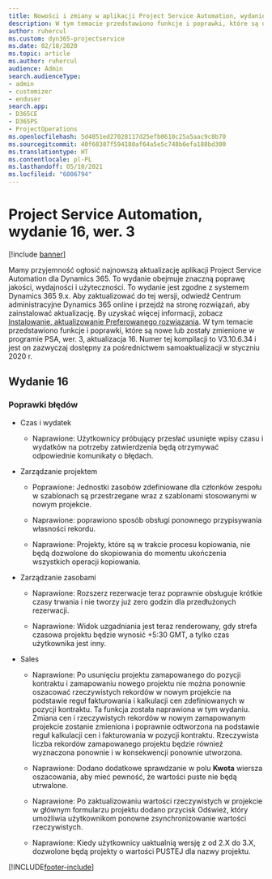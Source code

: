 ```yaml
---
title: Nowości i zmiany w aplikacji Project Service Automation, wydanie 16, wer. 3
description: W tym temacie przedstawiono funkcje i poprawki, które są dostepne w programie Project Service Automation, aktualizacja 16, wer. 3.
author: ruhercul
ms.custom: dyn365-projectservice
ms.date: 02/18/2020
ms.topic: article
ms.author: ruhercul
audience: Admin
search.audienceType:
- admin
- customizer
- enduser
search.app:
- D365CE
- D365PS
- ProjectOperations
ms.openlocfilehash: 5d4851ed27028117d25efb0610c25a5aac9c8b70
ms.sourcegitcommit: 40f68387f594180af64a5e5c748b6efa188bd300
ms.translationtype: HT
ms.contentlocale: pl-PL
ms.lasthandoff: 05/10/2021
ms.locfileid: "6006794"
---
```

# <a name="project-service-automation-update-release-16-v3"></a>Project Service Automation, wydanie 16, wer. 3

[!include [banner](../includes/psa-now-project-operations.md)]

Mamy przyjemność ogłosić najnowszą aktualizację aplikacji Project Service Automation dla Dynamics 365. To wydanie obejmuje znaczną poprawę jakości, wydajności i użyteczności.  To wydanie jest zgodne z systemem Dynamics 365 9.x. Aby zaktualizować do tej wersji, odwiedź Centrum administracyjne Dynamics 365 online i przejdź na stronę rozwiązań, aby zainstalować aktualizację. By uzyskać więcej informacji, zobacz [Instalowanie, aktualizowanie Preferowanego rozwiązania](/dynamics365/project-service/upgrade-psa-home-page).
W tym temacie przedstawiono funkcje i poprawki, które są nowe lub zostały zmienione w programie PSA, wer. 3, aktualizacja 16. Numer tej kompilacji to V3.10.6.34 i jest on zazwyczaj dostępny za pośrednictwem samoaktualizacji w styczniu 2020 r.


## <a name="update-release-16"></a>Wydanie 16

### <a name="bug-fixes"></a>Poprawki błędów

-   Czas i wydatek

    -   Naprawione: Użytkownicy próbujący przesłać usunięte wpisy czasu i wydatków na potrzeby zatwierdzenia będą otrzymywać odpowiednie komunikaty o błędach.

-   Zarządzanie projektem

    -   Poprawione: Jednostki zasobów zdefiniowane dla członków zespołu w szablonach są przestrzegane wraz z szablonami stosowanymi w nowym projekcie.

    -   Naprawione: poprawiono sposób obsługi ponownego przypisywania własności rekordu.

    -   Naprawione: Projekty, które są w trakcie procesu kopiowania, nie będą dozwolone do skopiowania do momentu ukończenia wszystkich operacji kopiowania.

-   Zarządzanie zasobami

    -   Naprawione: Rozszerz rezerwacje teraz poprawnie obsługuje krótkie czasy trwania i nie tworzy już zero godzin dla przedłużonych rezerwacji.

    -   Naprawione: Widok uzgadniania jest teraz renderowany, gdy strefa czasowa projektu będzie wynosić +5:30 GMT, a tylko czas użytkownika jest inny.

-   Sales

    -   Naprawione: Po usunięciu projektu zamapowanego do pozycji kontraktu i zamapowaniu nowego projektu nie można ponownie oszacować rzeczywistych rekordów w nowym projekcie na podstawie reguł fakturowania i kalkulacji cen zdefiniowanych w pozycji kontraktu. Ta funkcja została naprawiona w tym wydaniu. Zmiana cen i rzeczywistych rekordów w nowym zamapowanym projekcie zostanie zmieniona i poprawnie odtworzona na podstawie reguł kalkulacji cen i fakturowania w pozycji kontraktu. Rzeczywista liczba rekordów zamapowanego projektu będzie również wyznaczona ponownie i w konsekwencji ponownie utworzona.

    -   Naprawione: Dodano dodatkowe sprawdzanie w polu **Kwota** wiersza oszacowania, aby mieć pewność, że wartości puste nie będą utrwalone.

    -   Naprawione: Po zaktualizowaniu wartości rzeczywistych w projekcie w głównym formularzu projektu dodano przycisk Odśwież, który umożliwia użytkownikom ponowne zsynchronizowanie wartości rzeczywistych.

    -   Naprawione: Kiedy użytkownicy uaktualnią wersję z od 2.X do 3.X, dozwolone będą projekty o wartości PUSTEJ dla nazwy projektu.



[!INCLUDE[footer-include](../includes/footer-banner.md)]